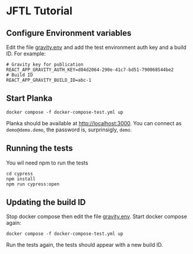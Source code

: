# JFTL Tutorial

## Configure Environment variables

Edit the file [gravity.env](./gravity.env) and add the test environment auth key and a build ID. For example:

```
# Gravity key for publication
REACT_APP_GRAVITY_AUTH_KEY=d04d2064-290e-41c7-bd51-790068544be2
# Build ID
REACT_APP_GRAVITY_BUILD_ID=abc-1
```

## Start Planka

```shell
docker compose -f docker-compose-test.yml up
```

Planka should be available at [http://localhost:3000](http://localhost:3000).
You can connect as `demo@demo.demo`, the password is, surprinsigly, `demo`.

## Running the tests

You wil need npm to run the tests

```shell
cd cypress
npm install
npm run cypress:open
```

## Updating the build ID

Stop docker compose then edit the file [gravity.env](./gravity.env). Start docker compose again:

```shell
docker compose -f docker-compose-test.yml up
```

Run the tests again, the tests should appear with a new build ID.
